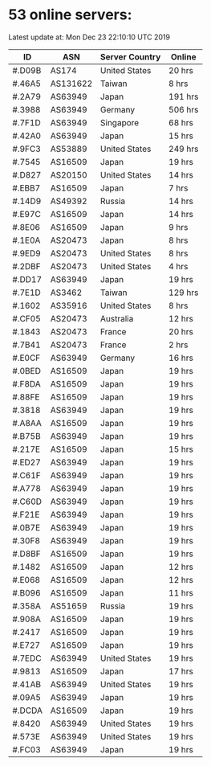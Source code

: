 # 53 online servers:

Latest update at: Mon Dec 23 22:10:10 UTC 2019

| ID | ASN | Server Country | Online |
| -- | --- | -------------- | ------ |
| #.D09B | AS174 | United States | 20 hrs |
| #.46A5 | AS131622 | Taiwan | 8 hrs |
| #.2A79 | AS63949 | Japan | 191 hrs |
| #.3988 | AS63949 | Germany | 506 hrs |
| #.7F1D | AS63949 | Singapore | 68 hrs |
| #.42A0 | AS63949 | Japan | 15 hrs |
| #.9FC3 | AS53889 | United States | 249 hrs |
| #.7545 | AS16509 | Japan | 19 hrs |
| #.D827 | AS20150 | United States | 14 hrs |
| #.EBB7 | AS16509 | Japan | 7 hrs |
| #.14D9 | AS49392 | Russia | 14 hrs |
| #.E97C | AS16509 | Japan | 14 hrs |
| #.8E06 | AS16509 | Japan | 9 hrs |
| #.1E0A | AS20473 | Japan | 8 hrs |
| #.9ED9 | AS20473 | United States | 8 hrs |
| #.2DBF | AS20473 | United States | 4 hrs |
| #.DD17 | AS63949 | Japan | 19 hrs |
| #.7E1D | AS3462 | Taiwan | 129 hrs |
| #.1602 | AS35916 | United States | 8 hrs |
| #.CF05 | AS20473 | Australia | 12 hrs |
| #.1843 | AS20473 | France | 20 hrs |
| #.7B41 | AS20473 | France | 2 hrs |
| #.E0CF | AS63949 | Germany | 16 hrs |
| #.0BED | AS16509 | Japan | 19 hrs |
| #.F8DA | AS16509 | Japan | 19 hrs |
| #.88FE | AS16509 | Japan | 19 hrs |
| #.3818 | AS63949 | Japan | 19 hrs |
| #.A8AA | AS16509 | Japan | 19 hrs |
| #.B75B | AS63949 | Japan | 19 hrs |
| #.217E | AS16509 | Japan | 15 hrs |
| #.ED27 | AS63949 | Japan | 19 hrs |
| #.C61F | AS63949 | Japan | 19 hrs |
| #.A778 | AS63949 | Japan | 19 hrs |
| #.C60D | AS63949 | Japan | 19 hrs |
| #.F21E | AS63949 | Japan | 19 hrs |
| #.0B7E | AS63949 | Japan | 19 hrs |
| #.30F8 | AS63949 | Japan | 19 hrs |
| #.D8BF | AS16509 | Japan | 19 hrs |
| #.1482 | AS16509 | Japan | 12 hrs |
| #.E068 | AS16509 | Japan | 12 hrs |
| #.B096 | AS16509 | Japan | 11 hrs |
| #.358A | AS51659 | Russia | 19 hrs |
| #.908A | AS16509 | Japan | 19 hrs |
| #.2417 | AS16509 | Japan | 19 hrs |
| #.E727 | AS16509 | Japan | 19 hrs |
| #.7EDC | AS63949 | United States | 19 hrs |
| #.9813 | AS16509 | Japan | 17 hrs |
| #.41AB | AS63949 | United States | 19 hrs |
| #.09A5 | AS63949 | Japan | 19 hrs |
| #.DCDA | AS16509 | Japan | 19 hrs |
| #.8420 | AS63949 | United States | 19 hrs |
| #.573E | AS63949 | United States | 19 hrs |
| #.FC03 | AS63949 | Japan | 19 hrs |

